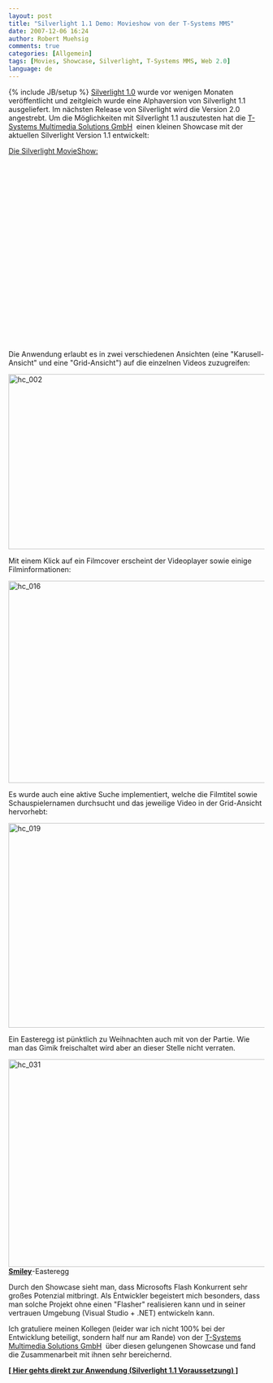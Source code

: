 ```yaml
---
layout: post
title: "Silverlight 1.1 Demo: Movieshow von der T-Systems MMS"
date: 2007-12-06 16:24
author: Robert Muehsig
comments: true
categories: [Allgemein]
tags: [Movies, Showcase, Silverlight, T-Systems MMS, Web 2.0]
language: de
---
```

{% include JB/setup %}
<a href="http://de.wikipedia.org/wiki/Silverlight">Silverlight 1.0</a> wurde vor wenigen Monaten veröffentlicht und zeitgleich wurde eine Alphaversion von Silverlight 1.1 ausgeliefert. Im nächsten Release von Silverlight wird die Version 2.0 angestrebt. Um die Möglichkeiten mit Silverlight 1.1 auszutesten hat die <a href="http://www.t-systems-mms.com/mms/de/Startseite/index">T-Systems Multimedia Solutions GmbH</a>  einen kleinen Showcase mit der aktuellen Silverlight Version 1.1 entwickelt:

<a href="http://silverlight.t-systems-mms.eu/">Die Silverlight MovieShow:</a>

<object width="425" height="355"><param name="movie" value="http://www.youtube.com/v/UQMxsef5TgE&rel=1"></param><param name="wmode" value="transparent"></param><embed src="http://www.youtube.com/v/UQMxsef5TgE&rel=1" type="application/x-shockwave-flash" wmode="transparent" width="425" height="355"></embed></object>

</p>
Die Anwendung erlaubt es in zwei verschiedenen Ansichten (eine "Karusell-Ansicht" und eine "Grid-Ansicht") auf die einzelnen Videos zuzugreifen:

<a atomicselection="true" href="{{BASE_PATH}}/assets/wp-images-de/hc-002.jpg"><img border="0" width="513" src="{{BASE_PATH}}/assets/wp-images-de/hc-002-thumb.jpg" alt="hc_002" height="345" style="border: 0px" /></a>

Mit einem Klick auf ein Filmcover erscheint der Videoplayer sowie einige Filminformationen:

<a atomicselection="true" href="{{BASE_PATH}}/assets/wp-images-de/hc-016.jpg"><img border="0" width="508" src="{{BASE_PATH}}/assets/wp-images-de/hc-016-thumb.jpg" alt="hc_016" height="398" style="border: 0px" /></a>

Es wurde auch eine aktive Suche implementiert, welche die Filmtitel sowie Schauspielernamen durchsucht und das jeweilige Video in der Grid-Ansicht hervorhebt:

<a atomicselection="true" href="{{BASE_PATH}}/assets/wp-images-de/hc-019.jpg"><img border="0" width="513" src="{{BASE_PATH}}/assets/wp-images-de/hc-019-thumb.jpg" alt="hc_019" height="403" style="border: 0px" /></a>

Ein Easteregg ist pünktlich zu Weihnachten auch mit von der Partie. Wie man das Gimik freischaltet wird aber an dieser Stelle nicht verraten.

<a atomicselection="true" href="{{BASE_PATH}}/assets/wp-images-de/hc-031.jpg"><img border="0" width="521" src="{{BASE_PATH}}/assets/wp-images-de/hc-031-thumb.jpg" alt="hc_031" height="409" style="border: 0px" /></a>
<strong><u>Smiley</u></strong>-Easteregg

Durch den Showcase sieht man, dass Microsofts Flash Konkurrent sehr großes Potenzial mitbringt. Als Entwickler begeistert mich besonders, dass man solche Projekt ohne einen "Flasher" realisieren kann und in seiner vertrauen Umgebung (Visual Studio + .NET) entwickeln kann.

Ich gratuliere meinen Kollegen (leider war ich nicht 100% bei der Entwicklung beteiligt, sondern half nur am Rande) von der <a href="http://www.t-systems-mms.com/mms/de/Startseite/index">T-Systems Multimedia Solutions GmbH</a>  über diesen gelungenen Showcase und fand die Zusammenarbeit mit ihnen sehr bereichernd.

<strong><a href="http://silverlight.t-systems-mms.eu/MovieShow/">[ Hier gehts direkt zur Anwendung (Silverlight 1.1 Voraussetzung) ]</a></strong>
